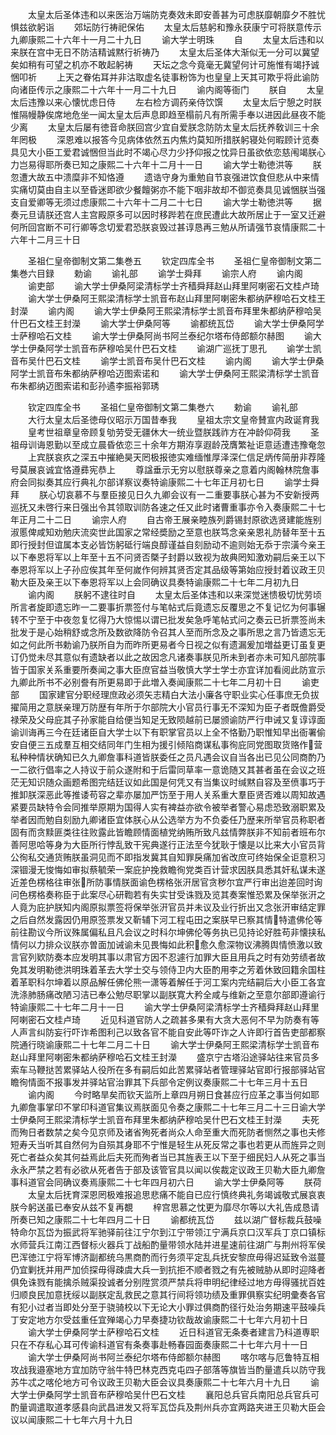 <!-- { "loadSidebar": true } -->
　　太皇太后圣体违和以来医治万端防克奏效未即安善甚为可虑朕靡朝靡夕不胜忧惧兹欲躬诣
　　郊坛防行祷祀保佑
　　太皇太后慈躬和豫永获康宁可将朕意传示九卿康熙二十六年十一月二十九日
　　谕大学士明珠
　　自
　　太皇太后违和以来朕在宫中无日不防洁精诚黙行祈祷乃
　　太皇太后圣体大渐似无一分可以冀望矣如稍有可望之机亦不敢起躬祷
　　天坛之念今竟毫无冀望何计可施惟有竭抒诚悃叩祈
　　上天之眷佑耳并非沽取虚名徒事粉饰为也皇皇上天其可欺乎将此谕防向诸臣传示之康熙二十六年十一月二十九日
　　谕内阁等衙门
　　朕自
　　太皇太后违豫以来心懐忧虑日侍
　　左右检方调药亲侍饮馔
　　太皇太后宁憩之时朕惟隔幔静俟席地危坐一闻太皇太后声息即趋至榻前凡有所需手奉以进因此昼夜不能少离
　　太皇太后屡有徳音命朕回宫少宜自爱朕念防防太皇太后抚养敎训三十余年罔极
　　深恩难以报答今见病体依然五内焦灼莫知所措朕躬寝处何暇顾计览奏具见大小臣工爱君诚悃但当此时不竭心尽力少抒仰报之忱异日虽欲依恋慈闱竭朕心力岂易得耶所奏已知之康熙二十六年十二月十一日
　　谕大学士勒徳洪等
　　朕忽遭大故五中溃糜非不知恪遵
　　遗诰守身为重勉自节哀强进饮食但悲从中来情实痛切莫由自主以至昏迷即欲少餐饘粥亦不能下咽非故却不御览奏具见诚悃朕当强支自爱卿等无须过虑康熙二十六年十二月二十七日
　　谕大学士勒徳洪等
　　据奏元旦请朕还宫人主宫殿原多可以因时移跸若在庶民遭此大故所居止于一室又迁避何所回宫断不可行卿等念切爱君恐朕哀毁过甚谆恳再三勉从所请强节哀情康熙二十六年十二月三十日








　　圣祖仁皇帝御制文第二集巻五
　　钦定四库全书
　　圣祖仁皇帝御制文第二集巻六目録
　　勅谕
　　谕礼部
　　谕学士舜拜
　　谕宗人府
　　谕内阁
　　谕吏部
　　谕大学士伊桑阿梁清标学士齐穑舜拜赵山拜里阿喇密石文桂卢琦
　　谕大学士伊桑阿王熙梁清标学士凯音布赵山拜里阿喇密朱都纳萨穆哈石文桂王封濚
　　谕内阁
　　谕大学士伊桑阿王熙梁清标学士凯音布拜里朱都纳萨穆哈吴什巴石文桂王封濚
　　谕大学士伊桑阿等
　　谕都统瓦岱
　　谕大学士伊桑阿学士萨穆哈石文桂
　　谕大学士伊桑阿尚书阿兰泰纪尔塔布侍郎额尔赫图
　　谕大学士伊桑阿学士凯音布萨穆哈吴什巴石文桂
　　谕湖广巡抚丁思孔
　　谕学士凯音布吴什巴石文桂
　　谕学士凯音布吴什巴石文桂
　　谕内阁
　　谕大学士伊桑阿学士凯音布朱都纳萨穆哈迈图索诺和
　　谕大学士伊桑阿王熙梁清标学士凯音布朱都纳迈图索诺和彭孙遹李振裕郭琇

　　钦定四库全书
　　圣祖仁皇帝御制文第二集巻六
　　勅谕
　　谕礼部
　　大行太皇太后圣徳母仪昭示万国昔奉我
　　皇祖太宗文皇帝賛宣内政诞育我
　　皇考世祖章皇帝顾复劬劳受无疆休大一统业暨朕践祚方在冲龄仰荷我
　　圣祖母训诲恩勤以至成立晨昏依恋三十余年方期洊享遐龄茂膺繁祉讵意适遭违豫奄忽
　　上宾朕哀疚之深五中摧絶昊天罔极报徳实难缅惟厚泽深仁信足炳传简册非荐隆号莫展哀诚宜恪遵彞宪恭上
　　尊諡垂示无穷以慰朕尊亲之意着内阁翰林院詹事府会同拟奏其应行典礼尔部详察议奏特谕康熙二十七年正月初七日
　　谕学士舜拜
　　朕心切哀慕不与羣臣接见日久九卿会议有一二重要事朕心甚为不安新授两巡抚又未啓行来日强出令其领取训防各速之任又此时诸曹重事亦令入奏康熙二十七年正月二十二日
　　谕宗人府
　　自古帝王展亲睦族列爵锡封原欲选贤建能旌别淑慝俾咸知劝勉庆流奕世此国家之常经奬励之至意也朕笃念亲亲恩礼防替年至十五即行授封但谊属本支必皆饬躬砥行端良醇谨益自刻励动不逾则始无忝于宗潢今亲王以下奉恩将军以上年至十五不问贤否槩子封爵以致视为故典罔知激劝嗣后亲王以下奉恩将军以上子孙应俟其年至何嵗作何辨其贤否定其品级等第始应授封着议政王贝勒大臣及亲王以下奉恩将军以上会同确议具奏特谕康熙二十七年二月初九日
　　谕内阁
　　朕躬不逮往时自
　　太皇太后圣体违和以来深觉迷愦极切忧劳顷所言者旋即遗忘昨一二要事折票签付与笔帖式后竟遗忘反覆思之不复记忆为何事辗转不宁至于中夜忽复忆得乃大惊惕以谓已批发矣急呼笔帖式问之奏云已折票签尚未批发于是心始稍舒或念所及数欲降防令召其人至而所念及之事所思之言乃皆遗忘无如之何此所书勅谕乃朕所自为而昨所更易者今日视之似有遗漏爰加増益更订虽复更订仍觉未尽其意似有遗缺者以此之故因念凡诸奏事朕见所未到者亦未可知凡部院事皆于国家关系重要所奏闻之事大臣庶官益当敬慎大学士学士亦宜详加看阅此防宣示九卿此所书不必别誊有所更易即于此増入奏闻康熙二十七年二月初十日
　　谕吏部
　　国家建官分职经理庶政必须矢志精白大法小廉各守职业实心任事庶无负拔擢简用之意朕亲理万防歴有年所于尔部院大小官员行事无不深知为臣子者既儋爵受禄荣及父母庇其子孙家能自给便当知足无致陨越前已屡颁谕防严行申诫又复谆谆面谕训诲再三今在廷诸臣自大学士以下有职掌官员以上全不恪勤乃职惟知早出衙署偷安自便三五成羣互相交结同年门生相为援引倾陷商谋私事徇庇同党图取货赂作营私种种情状确知已久九卿詹事科道皆朕委任之员凡遇会议自当各出已见公同商酌乃一二欲行倡率之人持议于前众遂附和于后雷同草率一意诡随又其甚者虽在会议之班茫无知识随众画题希图完结廷议如此国是何凭又有当集议时缄黙自容及至偾事巧于推卸朕深恶此等推诿苟容之辈亦屡加严饬至于用人关系重大羣臣贤否难以周知故遇紧要员缺特令会同推举原期为国得人实有裨益亦欲令被举者警心易虑恐致溺职累及举者因而勉自刻励九卿诸臣宜体朕心从公选举方为不负委任乃歴来所举官员称职者固有而贪黩匪类往往败露此皆瞻顾情面植党纳贿所致凡兹情弊朕非不知前者班布尔善阿思哈等身为大臣所行悖乱致干宪典遂行正法至今犹耿于懐是以比来大小官员背公徇私交通货贿朕虽洞见而不即指发冀其自知罪戾痛加省改庶可终始保全讵意积习深锢漫无悛悔如审拟蔡毓荣一案庇护挽救瞻徇党类百计营求因朕具悉其奸私谋未遂近差色楞格往审张所防事情朕面谕色楞格张汧居官贪秽尔宜严行审出迨差回时询问色楞格奏称臣于此案尽心研鞫若有失实甘受诛戮及览其奏案惟恐累及保举张汧之人竟为庇护朕知内阁原拟票签将保举张汧官员并未议及业行折出又念张汧审结定罪之后自然发露因仍用原签票发又靳辅下河工程屯田之案朕早已察其情特遣佛伦等前往勘议今所议殊属偏私且凡会议之时科尔坤佛伦等务执已见持论好胜苟非懐挟私情何以力排众议朕亦曽面加诫谕未见畏悔如此积愈久愈深物议沸腾舆情愤激以致言官列欵防奏本应发明其事以肃官方因不忍遽行加罪大臣且用兵之时有効劳绩者故免其发明勒徳洪明珠着革去大学士交与领侍卫内大臣酌用李之芳着休致回籍余国柱着革职科尔坤着以原品解任佛伦熊一潇等着解任于河工案内完结嗣后大小臣工各宜洗涤肺肠痛改陋习洁已奉公勉尽职掌以副朕寛大矜全咸与维新之至意尔部即遵谕行特谕康熙二十七年二月十一日
　　谕大学士伊桑阿梁清标学士齐穑舜拜赵山拜里阿喇密石文桂卢琦
　　近见科道官防人之疏甚多果有大贪大恶何不早为防奏有等人声言纠防妄行吓诈希图利己以致各官不能自安此等吓诈之人许即行首告吏部都察院通行晓谕康熙二十七年二月二十日
　　谕大学士伊桑阿王熙梁清标学士凯音布赵山拜里阿喇密朱都纳萨穆哈石文桂王封濚
　　盛京宁古塔沿途驿站往来官员多索车马鞭挞苦累驿站人役所在多有嗣后如此苦累驿站者管理驿站官即行报部驿站官瞻徇情面不报事发并驿站官治罪其下兵部令定例议奏康熙二十七年三月十五日
　　谕内阁
　　今时略旱矣而钦天监所上章四月朔日食甚应行应革之事当何如耶九卿詹事掌印不掌印科道官集议焉朕面见令奏之康熙二十七年三月二十三日谕大学士伊桑阿王熙梁清标学士凯音布拜里朱都纳萨穆哈吴什巴石文桂王封濚
　　夫死而殉日者数禁之矣今见京师及诸省殉死者尚众人命至重大而死防者恻然之事也夫修短寿夭当听其自然何为自殒其身耶不宁惟是轻生从死反常之事也若更从而旌异之则死亡者益众矣其何益焉此后夫死而殉者当已其旌表王以下至于细民妇人从死之事当永永严禁之若有必欲从死者告于部及该管官具以闻以俟裁定议政王贝勒大臣九卿詹事科道官会同确议奏焉康熙二十七年四月初六日
　　谕大学士伊桑阿等
　　朕荷
　　太皇太后抚育深恩罔极难报追思悲痛不能自已应行慎终典礼务竭诚敬式展哀衷朕今躬送虽已奉安从兹不复再覩
　　梓宫思慕之忱更为靡尽尔等以大礼告成恳请所奏已知之康熙二十七年四月二十日
　　谕都统瓦岱
　　兹以湖广督标裁兵鼓噪特命尔瓦岱为振武将军驰驿前往江宁尔到江宁带领江宁满兵京口汉军兵丁京口镇标水师营兵江南江西督标火器兵丁战船酌量带领水陆并进星速前往湖广与荆州将军侯巴浑徳江宁将军博济副都统乌黒商酌而行务须平定乱兵抚安黎庶毋得迟延致令滋蔓仍宜剿抚并用严加侦探毋得疎虞大兵一到抗拒不顺者戮之有先被贼胁从即时迎降者俱免诛戮有能擒杀贼渠投诚者分别陞赏须严禁兵将申明纪律经过地方毋得骚扰百姓归顺良民加意抚绥以副朕定乱救民之意其行间将领功绩及重罪俱察实纪明彚奏各官有犯小过者当即处分至于骁骑校以下无论大小罪过俱商酌径行处治务期速平鼓噪兵丁安定地方尔受兹重任宜殚竭心力早奏捷功钦哉故谕康熙二十七年六月初十日
　　谕大学士伊桑阿学士萨穆哈石文桂
　　近日科道官无条奏者建言乃科道専职只在不存私心耳可传谕科道官有条奏事赴畅春园面奏康熙二十七年六月十一日
　　谕大学士伊桑阿尚书阿兰泰纪尔塔布侍郎额尔赫图
　　喀尔喀与厄鲁特互相攻战我邉塞地方宜加防守翁牛特巴林克西克屯四子部落等旗皆当酌量遣兵以防守我苏牛忒之喀伦地方可令议政王贝勒大臣会议具奏康熙二十七年六月十九日
　　谕大学士伊桑阿学士凯音布萨穆哈吴什巴石文桂
　　襄阳总兵官兵南阳总兵官兵可酌量调遣取道孝感县向武昌进发又将军瓦岱兵及荆州兵亦宜两路夹进王贝勒大臣会议以闻康熙二十七年六月十九日
